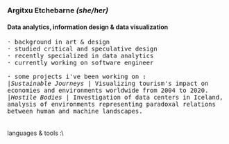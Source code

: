 ### Argitxu Etchebarne *(she/her)*
#### Data analytics, information design & data visualization
<samp>· background in art & design\
· studied critical and speculative design\
· recently specialized in data analytics\
· currently working on software engineer\
<br/>
· some projects i've been working on : </samp>
<br/><samp><samp>|*Sustainable Journeys* | Visualizing tourism's impact on economies and environments worldwide from 2004 to 2020.</samp></samp>
<br/><samp><samp>|*Hostile Bodies* | Investigation of data centers in Iceland, analysis of environments representing paradoxal relations between human and machine landscapes.</samp></samp>
<br/>
<br/>
<br/>languages & tools :\

